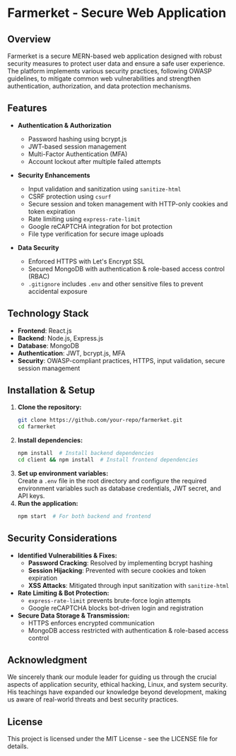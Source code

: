 # **Farmerket - Secure Web Application**

## **Overview**

Farmerket is a secure MERN-based web application designed with robust security measures to protect user data and ensure a safe user experience. The platform implements various security practices, following OWASP guidelines, to mitigate common web vulnerabilities and strengthen authentication, authorization, and data protection mechanisms.

## **Features**

- **Authentication & Authorization**

  - Password hashing using bcrypt.js
  - JWT-based session management
  - Multi-Factor Authentication (MFA)
  - Account lockout after multiple failed attempts

- **Security Enhancements**
  - Input validation and sanitization using `sanitize-html`
  - CSRF protection using `csurf`
  - Secure session and token management with HTTP-only cookies and token expiration
  - Rate limiting using `express-rate-limit`
  - Google reCAPTCHA integration for bot protection
  - File type verification for secure image uploads
- **Data Security**
  - Enforced HTTPS with Let's Encrypt SSL
  - Secured MongoDB with authentication & role-based access control (RBAC)
  - `.gitignore` includes `.env` and other sensitive files to prevent accidental exposure

## **Technology Stack**

- **Frontend**: React.js
- **Backend**: Node.js, Express.js
- **Database**: MongoDB
- **Authentication**: JWT, bcrypt.js, MFA
- **Security**: OWASP-compliant practices, HTTPS, input validation, secure session management

## **Installation & Setup**

1. **Clone the repository:**
   ```bash
   git clone https://github.com/your-repo/farmerket.git
   cd farmerket
   ```
2. **Install dependencies:**
   ```bash
   npm install  # Install backend dependencies
   cd client && npm install  # Install frontend dependencies
   ```
3. **Set up environment variables:**  
   Create a `.env` file in the root directory and configure the required environment variables such as database credentials, JWT secret, and API keys.
4. **Run the application:**
   ```bash
   npm start  # For both backend and frontend
   ```

## **Security Considerations**

- **Identified Vulnerabilities & Fixes:**
  - **Password Cracking**: Resolved by implementing bcrypt hashing
  - **Session Hijacking**: Prevented with secure cookies and token expiration
  - **XSS Attacks**: Mitigated through input sanitization with `sanitize-html`
- **Rate Limiting & Bot Protection:**
  - `express-rate-limit` prevents brute-force login attempts
  - Google reCAPTCHA blocks bot-driven login and registration
- **Secure Data Storage & Transmission:**
  - HTTPS enforces encrypted communication
  - MongoDB access restricted with authentication & role-based access control

## **Acknowledgment**

We sincerely thank our module leader for guiding us through the crucial aspects of application security, ethical hacking, Linux, and system security. His teachings have expanded our knowledge beyond development, making us aware of real-world threats and best security practices.

## **License**

This project is licensed under the MIT License - see the LICENSE file for details.
